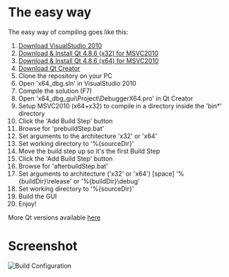 # The easy way #

The easy way of compiling goes like this:

1. [Download VisualStudio 2010](http://download.microsoft.com/download/2/4/7/24733615-AA11-42E9-8883-E28CDCA88ED5/X16-42552VS2010UltimTrial1.iso)
2. [Download & Install Qt 4.8.6 (x32) for MSVC2010](http://download.qt-project.org/official_releases/qt/4.8/4.8.6/qt-opensource-windows-x86-vs2010-4.8.6.exe)
3. [Download & Install Qt 4.8.6 (x64) for MSVC2010](http://sourceforge.net/projects/qtx64/files/qt-x64/4.8.6/msvc2010/qt-4.8.6-x64-msvc2010-rev1.exe/download)
4. [Download Qt Creator](http://download.qt-project.org/official_releases/qtcreator/3.1/3.1.1/qt-creator-opensource-windows-x86-3.1.1.exe)
5. Clone the repository on your PC
6. Open 'x64_dbg.sln' in VisualStudio 2010
7. Compile the solution (F7)
8. Open 'x64_dbg_gui\Project\DebuggerX64.pro' in Qt Creator
9. Setup MSVC2010 (x64+x32) to compile in a directory inside the 'bin\*' directory
10. Click the 'Add Build Step' button
11. Browse for 'prebuildStep.bat'
12. Set arguments to the architecture 'x32' or 'x64'
13. Set working directory to '%{sourceDir}'
14. Move the build step up so it's the first Build Step
15. Click the 'Add Build Step' button
16. Browse for 'afterbuildStep.bat'
17. Set arguments to architecture ('x32' or 'x64') [space] '%{buildDir}\release' or '%{buildDir}\debug'
18. Set working directory to '%{sourceDir}'
19. Build the GUI
20. Enjoy!

More Qt versions available [here](http://www.tver-soft.org/qt64)

# Screenshot #
![Build Configuration](/mrexodia/x64_dbg/wiki/images/x64dbg_build_example_new.png)